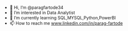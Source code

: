 - 👋 Hi, I’m @paragfartode34
- 👀 I’m interested in Data Analytist
- 🌱 I’m currently learning SQL,MYSQL,Python,PowerBI
- 📫 How to reach me www.linkedin.com/in/parag-fartode 
 

<!---
paragfartode34/paragfartode34 is a ✨ special ✨ repository because its `README.md` (this file) appears on your GitHub profile.
You can click the Preview link to take a look at your changes.
--->
